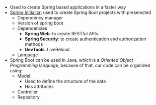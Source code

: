 - Used to create Spring based applications in a faster way
- [Spring Initializr](https://start.spring.io/): used to create Spring Boot projects with preselected
	- Dependency manager
	- Version of spring boot
	- Dependencies
		- **Spring Web**: to create RESTful APIs
		- **Spring Security**: to create authentication and authorization methods
		- **DevTools**: LiveReload
	- Language
- Spring Boot can be used in Java, which is a *Oriented Object Programming* language, because of that, our code can be organized using:
	- Model
		- Used to define the structure of the data
		- Has attributes
	- Controller
	- Repository